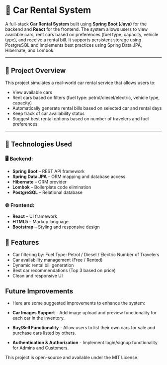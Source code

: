# 🚗 Car Rental System

A full-stack **Car Rental System** built using **Spring Boot (Java)** for the backend and **React** for the frontend. The system allows users to view available cars, rent cars based on preferences (fuel type, capacity, vehicle type), and receive a rental bill. It supports persistent storage using PostgreSQL and implements best practices using Spring Data JPA, Hibernate, and Lombok.

---

## 📌 Project Overview

This project simulates a real-world car rental service that allows users to:

- View available cars
- Rent cars based on filters (fuel type: petrol/diesel/electric, vehicle type, capacity)
- Automatically generate rental bills based on selected car and rental days
- Keep track of car availability status
- Suggest best rental options based on number of travelers and fuel preferences

---

## 🧰 Technologies Used

### 🖥 Backend:
- **Spring Boot** – REST API framework
- **Spring Data JPA** – ORM mapping and database access
- **Hibernate** – ORM provider
- **Lombok** – Boilerplate code elimination
- **PostgreSQL** – Relational database

### 🌐 Frontend:
- **React** – UI framework
- **HTML5** – Markup language
- **Bootstrap** – Styling and responsive design

## 🚀 Features
- Car filtering by:
      Fuel Type: Petrol / Diesel / Electric
      Number of Travelers
- Car availability management (Free / Rented)
- Dynamic rental bill generation
- Best car recommendations (Top 3 based on price)
- Clean and responsive UI

## Future Improvements
- Here are some suggested improvements to enhance the system:

- **Car Images Support** - Add image upload and preview functionality for each car in the inventory.
- **Buy/Sell Functionality** - Allow users to list their own cars for sale and purchase cars listed by others.
- **Authentication & Authorization** - Implement login/signup functionality for Admins and Customers.

This project is open-source and available under the MIT License.
